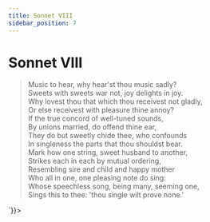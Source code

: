 ```yaml
---
title: Sonnet VIII
sidebar_position: 7
---
```

<div dangerouslySetInnerHTML={{__html: `<div><HTML><HEAD><TITLE>Sonnet VIII</TITLE></HEAD>
<BODY><H1>Sonnet VIII</H1>

<BLOCKQUOTE>Music to hear, why hear'st thou music sadly?<BR>
Sweets with sweets war not, joy delights in joy.<BR>
Why lovest thou that which thou receivest not gladly,<BR>
Or else receivest with pleasure thine annoy?<BR>
If the true concord of well-tuned sounds,<BR>
By unions married, do offend thine ear,<BR>
They do but sweetly chide thee, who confounds<BR>
In singleness the parts that thou shouldst bear.<BR>
Mark how one string, sweet husband to another,<BR>
Strikes each in each by mutual ordering,<BR>
Resembling sire and child and happy mother<BR>
Who all in one, one pleasing note do sing:<BR>
  Whose speechless song, being many, seeming one,<BR>
  Sings this to thee: 'thou single wilt prove none.'<BR>
</BLOCKQUOTE>

</BODY></HTML>
</div>`}}></div>